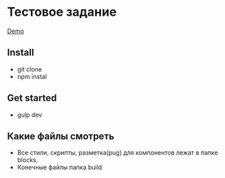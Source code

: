 # Тестовое задание

<a href="https://edstarck.github.io/">Demo</a>

## Install

- git clone
- npm instal

## Get started

- gulp dev

## Какие файлы смотреть

- Все стили, скрипты, разметка(pug) для компонентов лежат в папке blocks.
- Конечные файлы папка build
